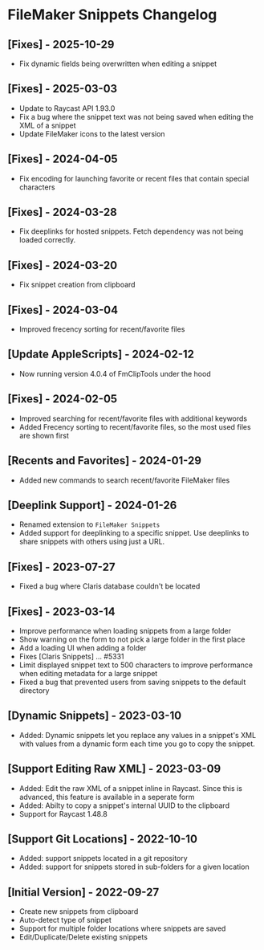# FileMaker Snippets Changelog

## [Fixes] - 2025-10-29

- Fix dynamic fields being overwritten when editing a snippet

## [Fixes] - 2025-03-03

- Update to Raycast API 1.93.0
- Fix a bug where the snippet text was not being saved when editing the XML of a snippet
- Update FileMaker icons to the latest version

## [Fixes] - 2024-04-05

- Fix encoding for launching favorite or recent files that contain special characters

## [Fixes] - 2024-03-28

- Fix deeplinks for hosted snippets. Fetch dependency was not being loaded correctly.

## [Fixes] - 2024-03-20

- Fix snippet creation from clipboard

## [Fixes] - 2024-03-04

- Improved frecency sorting for recent/favorite files

## [Update AppleScripts] - 2024-02-12

- Now running version 4.0.4 of FmClipTools under the hood

## [Fixes] - 2024-02-05

- Improved searching for recent/favorite files with additional keywords
- Added Frecency sorting to recent/favorite files, so the most used files are shown first

## [Recents and Favorites] - 2024-01-29

- Added new commands to search recent/favorite FileMaker files

## [Deeplink Support] - 2024-01-26

- Renamed extension to `FileMaker Snippets`
- Added support for deeplinking to a specific snippet. Use deeplinks to share snippets with others using just a URL.

## [Fixes] - 2023-07-27

- Fixed a bug where Claris database couldn't be located

## [Fixes] - 2023-03-14

- Improve performance when loading snippets from a large folder
- Show warning on the form to not pick a large folder in the first place
- Add a loading UI when adding a folder
- Fixes [Claris Snippets] ... #5331
- Limit displayed snippet text to 500 characters to improve performance when editing metadata for a large snippet
- Fixed a bug that prevented users from saving snippets to the default directory

## [Dynamic Snippets] - 2023-03-10

- Added: Dynamic snippets let you replace any values in a snippet's XML with values from a dynamic form each time you go to copy the snippet.

## [Support Editing Raw XML] - 2023-03-09

- Added: Edit the raw XML of a snippet inline in Raycast. Since this is advanced, this feature is available in a seperate form
- Added: Abilty to copy a snippet's internal UUID to the clipboard
- Support for Raycast 1.48.8

## [Support Git Locations] - 2022-10-10

- Added: support snippets located in a git repository
- Added: support for snippets stored in sub-folders for a given location

## [Initial Version] - 2022-09-27

- Create new snippets from clipboard
- Auto-detect type of snippet
- Support for multiple folder locations where snippets are saved
- Edit/Duplicate/Delete existing snippets
